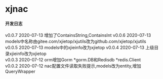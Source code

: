 # xjnac

#### 开发日志
v0.0.7 2020-07-13 增加了ContainsString,ContainsInt
v0.0.6 2020-07-13 models中名称由gitee.com/xjietop/xjutils改为github.com/xjietop/xjutils  
v0.0.5 2020-07-13 models中的xjieinfo改为xjietop
v0.0.4 2020-07-13 上级目录xjieinfo改为xjietop  
v0.0.3 2020-07-12 orm增加Gorm *gorm.DB和Redisdb *redis.Client  
v0.0.2 2020-07-12 nac配置文件读取失败提示,models改为entity,增加QueryWrapper

